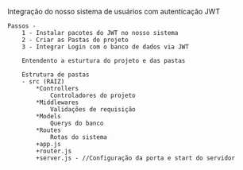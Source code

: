 Integração do nosso sistema de usuários com autenticação JWT

    Passos -
        1 - Instalar pacotes do JWT no nosso sistema
        2 - Criar as Pastas do projeto
        3 - Integrar Login com o banco de dados via JWT 

        Entendento a esturtura do projeto e das pastas

        Estrutura de pastas
        - src (RAIZ)
            *Controllers
                Controladores do projeto
            *Middlewares
                Validações de requisição
            *Models
                Querys do banco 
            *Routes
                Rotas do sistema 
            +app.js
            +router.js
            +server.js - //Configuração da porta e start do servidor